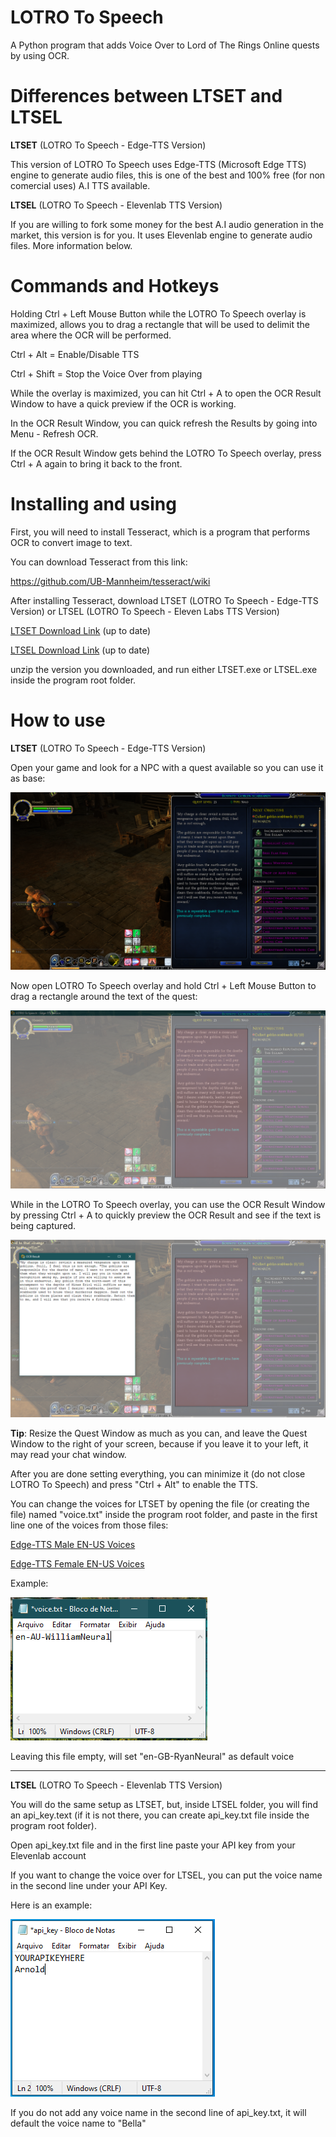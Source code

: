 # LOTRO To Speech
A Python program that adds Voice Over to Lord of The Rings Online quests by using OCR.

# Differences between LTSET and LTSEL

**LTSET** (LOTRO To Speech - Edge-TTS Version)

This version of LOTRO To Speech uses Edge-TTS (Microsoft Edge TTS) engine to generate audio files, this is one of the best and 100% free (for non comercial uses) A.I TTS available.

**LTSEL** (LOTRO To Speech - Elevenlab TTS Version)

If you are willing to fork some money for the best A.I audio generation in the market, this version is for you. It uses Elevenlab engine to generate audio files. More information below.

# Commands and Hotkeys

Holding Ctrl + Left Mouse Button while the LOTRO To Speech overlay is maximized, allows you to drag a rectangle that will be used to delimit the area where the OCR will be performed.

Ctrl + Alt = Enable/Disable TTS

Ctrl + Shift = Stop the Voice Over from playing

While the overlay is maximized, you can hit Ctrl + A to open the OCR Result Window to have a quick preview if the OCR is working.

In the OCR Result Window, you can quick refresh the Results by going into Menu - Refresh OCR.

If the OCR Result Window gets behind the LOTRO To Speech overlay, press Ctrl + A again to bring it back to the front.

# Installing and using

First, you will need to install Tesseract, which is a program that performs OCR to convert image to text.

You can download Tesseract from this link:

https://github.com/UB-Mannheim/tesseract/wiki

After installing Tesseract, download LTSET (LOTRO To Speech - Edge-TTS Version) or LTSEL (LOTRO To Speech - Eleven Labs TTS Version)

[LTSET Download Link](https://github.com/ils94/LOTROToSpeech/releases/download/LTSET-Release/LTSET.zip) (up to date)

[LTSEL Download Link](https://github.com/ils94/LOTROToSpeech/releases/download/LTSEL-Release/LTSEL.zip) (up to date)

unzip the version you downloaded, and run either LTSET.exe or LTSEL.exe inside the program root folder.

# How to use

**LTSET** (LOTRO To Speech - Edge-TTS Version)

Open your game and look for a NPC with a quest available so you can use it as base:

![enter image description here](https://github.com/ils94/LOTROToSpeech/blob/master/tutorial/tutorial1.PNG?raw=true)

Now open LOTRO To Speech overlay and hold Ctrl + Left Mouse Button to drag a rectangle around the text of the quest:

![enter image description here](https://github.com/ils94/LOTROToSpeech/blob/master/tutorial/tutorial2.PNG?raw=true)

While in the LOTRO To Speech overlay, you can use the OCR Result Window by pressing Ctrl + A to quickly preview the OCR Result and see if the text is being captured.

![enter image description here](https://github.com/ils94/LOTROToSpeech/blob/master/tutorial/tutorial3.PNG?raw=true)

**Tip**: Resize the Quest Window as much as you can, and leave the Quest Window to  the right of your screen, because if you leave it to your left, it may read your chat window.

After you are done setting everything, you can minimize it (do not close LOTRO To Speech) and press "Ctrl + Alt" to enable the TTS.

You can change the voices for LTSET by opening the file (or creating the file) named "voice.txt" inside the program root folder, and paste in the first line one of the voices from those files:

[Edge-TTS Male EN-US Voices](https://github.com/ils94/LOTROToSpeech/blob/master/Languages%20for%20LTSET/Edge-TTS%20Male%20EN-US%20Voices.txt)

[Edge-TTS Female EN-US Voices](https://github.com/ils94/LOTROToSpeech/blob/master/Languages%20for%20LTSET/Edge-TTS%20Female%20EN-US%20Voices.txt)

Example:

![enter image description here](https://github.com/ils94/LOTROToSpeech/blob/master/tutorial/tutorial5.PNG?raw=true)

Leaving this file empty, will set "en-GB-RyanNeural" as default voice

----

**LTSEL** (LOTRO To Speech - Elevenlab TTS Version)

You will do the same setup as LTSET, but, inside LTSEL folder, you will find an api_key.text (if it is not there, you can create api_key.txt file inside the program root folder).

Open api_key.txt file and in the first line paste your API key from your Elevenlab account

If you want to change the voice over for LTSEL, you can put the voice name in the second line under your API Key.

Here is an example:

![enter image description here](https://github.com/ils94/LOTROToSpeech/blob/master/tutorial/tutorial4.PNG?raw=true)

If you do not add any voice name in the second line of api_key.txt, it will default the voice name to "Bella"
